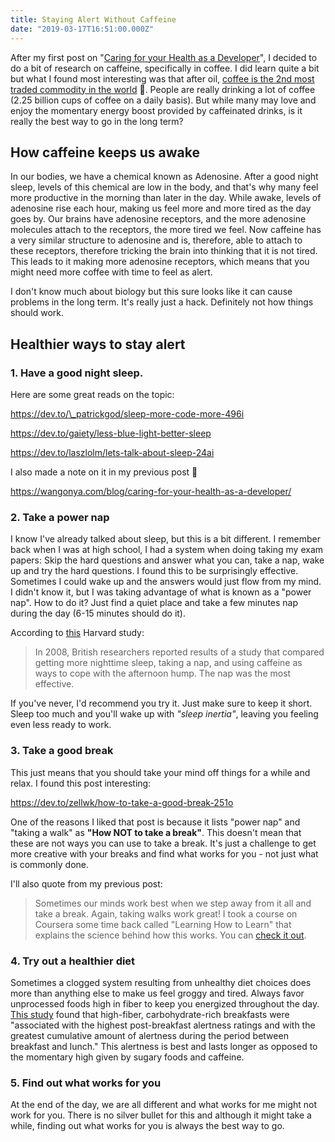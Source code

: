 ```yaml
---
title: Staying Alert Without Caffeine
date: "2019-03-17T16:51:00.000Z"
---
```


After my first post on "[Caring for your Health as a Developer](https://wangonya.com/blog/health-dev/)", I decided to do a bit of research on caffeine, specifically in coffee. I did learn quite a bit but what I found most interesting was that after oil, [coffee is the 2nd most traded commodity in the world](https://capital.com/top-5-most-traded-commodities-in-the-world) 🤯. People are really drinking a lot of coffee (2.25 billion cups of coffee on a daily basis). But while many may love and enjoy the momentary energy boost provided by caffeinated drinks, is it really the best way to go in the long term?

## How caffeine keeps us awake

In our bodies, we have a chemical known as Adenosine. After a good night sleep, levels of this chemical are low in the body, and that's why many feel more productive in the morning than later in the day. While awake, levels of adenosine rise each hour, making us feel more and more tired as the day goes by. Our brains have adenosine receptors, and the more adenosine molecules attach to the receptors, the more tired we feel. Now caffeine has a very similar structure to adenosine and is, therefore, able to attach to these receptors, therefore tricking the brain into thinking that it is not tired. This leads to it making more adenosine receptors, which means that you might need more coffee with time to feel as alert.

I don't know much about biology but this sure looks like it can cause problems in the long term. It's really just a hack. Definitely not how things should work.

## Healthier ways to stay alert

### 1. Have a good night sleep.

Here are some great reads on the topic:

https://dev.to/\_patrickgod/sleep-more-code-more-496i

https://dev.to/gaiety/less-blue-light-better-sleep

https://dev.to/laszlolm/lets-talk-about-sleep-24ai

I also made a note on it in my previous post 🙂

https://wangonya.com/blog/caring-for-your-health-as-a-developer/

### 2. Take a power nap

I know I've already talked about sleep, but this is a bit different. I remember back when I was at high school, I had a system when doing taking my exam papers: Skip the hard questions and answer what you can, take a nap, wake up and try the hard questions. I found this to be surprisingly effective. Sometimes I could wake up and the answers would just flow from my mind. I didn't know it, but I was taking advantage of what is known as a "power nap". How to do it? Just find a quiet place and take a few minutes nap during the day (6-15 minutes should do it).

According to [this](https://www.health.harvard.edu/newsletter_article/napping-may-not-be-such-a-no-no) Harvard study:

> In 2008, British researchers reported results of a study that compared getting more nighttime sleep, taking a nap, and using caffeine as ways to cope with the afternoon hump. The nap was the most effective.

If you've never, I'd recommend you try it. Just make sure to keep it short. Sleep too much and you'll wake up with _"sleep inertia"_, leaving you feeling even less ready to work.

### 3. Take a good break

This just means that you should take your mind off things for a while and relax. I found this post interesting:

https://dev.to/zellwk/how-to-take-a-good-break-251o

One of the reasons I liked that post is because it lists "power nap" and "taking a walk" as **"How NOT to take a break"**. This doesn't mean that these are not ways you can use to take a break. It's just a challenge to get more creative with your breaks and find what works for you - not just what is commonly done.

I'll also quote from my previous post:

> Sometimes our minds work best when we step away from it all and take a break. Again, taking walks work great! I took a course on Coursera some time back called "Learning How to Learn" that explains the science behind how this works. You can [check it out](https://www.coursera.org/lecture/learning-how-to-learn/introduction-to-the-focused-and-diffuse-modes-75EsZ).

### 4. Try out a healthier diet

Sometimes a clogged system resulting from unhealthy diet choices does more than anything else to make us feel groggy and tired. Always favor unprocessed foods high in fiber to keep you energized throughout the day. [This study](https://www.ncbi.nlm.nih.gov/pubmed/10435117) found that high-fiber, carbohydrate-rich breakfasts were "associated with the highest post-breakfast alertness ratings and with the greatest cumulative amount of alertness during the period between breakfast and lunch." This alertness is best and lasts longer as opposed to the momentary high given by sugary foods and caffeine.

### 5. Find out what works for you

At the end of the day, we are all different and what works for me might not work for you. There is no silver bullet for this and although it might take a while, finding out what works for you is always the best way to go.
